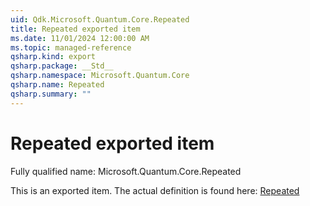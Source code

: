 ```yaml
---
uid: Qdk.Microsoft.Quantum.Core.Repeated
title: Repeated exported item
ms.date: 11/01/2024 12:00:00 AM
ms.topic: managed-reference
qsharp.kind: export
qsharp.package: __Std__
qsharp.namespace: Microsoft.Quantum.Core
qsharp.name: Repeated
qsharp.summary: ""
---
```


# Repeated exported item

Fully qualified name: Microsoft.Quantum.Core.Repeated

This is an exported item. The actual definition is found here: [Repeated](xref:Qdk.Std.Core.Repeated)
